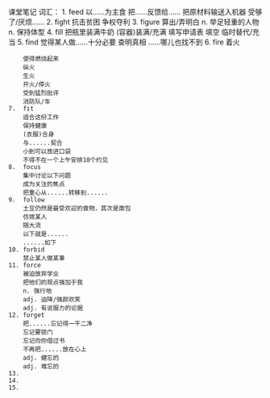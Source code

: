 课堂笔记
词汇：
    1.  feed
        以......为主食
        把......反馈给......
        把原材料输送入机器
        受够了/厌烦......
    2.  fight
        抗击贫困
        争权夺利
    3.  figure
        算出/弄明白
        n. 举足轻重的人物
        n. 保持体型
    4.  fill
        把瓶里装满牛奶
        (容器)装满/充满
        填写申请表
        填空
        临时替代/充当
    5.  find
        觉得某人做......十分必要
        查明真相
        ......哪儿也找不到
    6.  fire
        着火

        使得燃烧起来
        纵火
        生火
        开火/停火
        受到猛烈批评
        消防队/车
    7.  fit
        适合这份工作
        保持健康
        (衣服)合身
        与......契合
        小到可以放进口袋
        不得不在一个上午安排10个约见
    8.  focus
        集中讨论以下问题
        成为关注的焦点
        把重心从......转移到......
    9.  follow
        土豆仍然是最受欢迎的食物，其次是面包
        仿效某人
        随大流
        以下就是......
        ......如下
    10. forbid
        禁止某人做某事
    11. force
        被迫放弃学业
        把他们的观点强加于我
        n. 强行地
        adj. 迫降/强颜欢笑
        adj. 有说服力的论据
    12. forget
        把......忘记得一干二净
        忘记要锁门
        忘记向你借过书
        不再把......放在心上
        adj. 健忘的
        adj. 难忘的
    13.
    14.
    15.